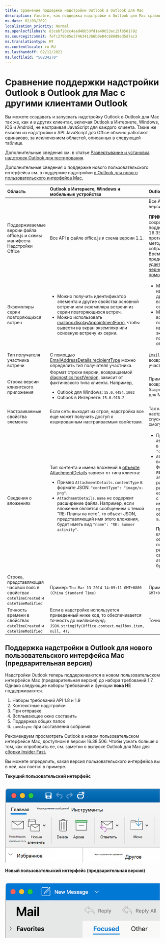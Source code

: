 ```yaml
---
title: Сравнение поддержки надстройки Outlook в Outlook для Mac
description: Узнайте, как поддержка надстройки в Outlook для Mac сравнивает ее с другими клиентами Outlook.
ms.date: 02/08/2021
localization_priority: Normal
ms.openlocfilehash: 83cebf20cc4ead4bb50fd1a49653ac15f8501792
ms.sourcegitcommit: fefc279b85e37463413b6b0e84c880d9ed5d7ac3
ms.translationtype: MT
ms.contentlocale: ru-RU
ms.lasthandoff: 02/12/2021
ms.locfileid: "50234270"
---
```

# <a name="compare-outlook-add-in-support-in-outlook-on-mac-with-other-outlook-clients"></a>Сравнение поддержки надстройки Outlook в Outlook для Mac с другими клиентами Outlook

Вы можете создавать и запускать надстройку Outlook в Outlook для Mac так же, как и в других клиентах, включая Outlook в Интернете, Windows, iOS и Android, не настраивая JavaScript для каждого клиента. Такие же вызовы из надстройки к API JavaScript для Office обычно работают одинаково, за исключением областей, описанных в следующей таблице.

Дополнительные сведения см. в статье [Развертывание и установка надстроек Outlook для тестирования](testing-and-tips.md).

Дополнительные сведения о поддержке нового пользовательского интерфейса см. в поддержке надстройки [в Outlook для нового пользовательского интерфейса Mac.](#add-in-support-in-outlook-on-new-mac-ui-preview)

| Область | Outlook в Интернете, Windows и мобильные устройства | Outlook для Mac |
|:-----|:-----|:-----|
| Поддерживаемые версии файла office.js и схемы манифеста Надстройки Office | Все API в файле office.js и схема версии 1.1. | Все API в файле office.js и схема версии 1.1.<br><br>**ПРИМЕЧАНИЕ.** В Outlook для Mac сохранение собрания поддерживается только сборкой 16.35.308 или более поздней. В противном `saveAsync` случае метод не будет вызван из собрания в режиме составить. Временное решение представлено в статье [Не удается сохранить встречу как черновик в Outlook для Mac с помощью API JS для Office](https://support.microsoft.com/help/4505745). |
| Экземпляры серии повторяющихся встреч | <ul><li>Можно получить идентификатор элемента и другие свойства основной встречи или экземпляра встречи из серии повторяющихся встреч.</li><li>Можно использовать [mailbox.displayAppointmentForm](../reference/objectmodel/preview-requirement-set/office.context.mailbox.md#methods), чтобы вывести на экран экземпляр или основную встречу их серии.</li></ul> | <ul><li>Можно получить идентификатор элемента и другие свойства основной встречи, но не экземпляра серии повторяющихся встреч.</li><li>Можно отобразить основную встречу из серии повторяющихся встреч. Без идентификатора элемента экземпляр серии повторяющихся встреч отобразить невозможно.</li></ul> |
| Тип получателя участника встречи | С помощью [EmailAddressDetails.recipientType](/javascript/api/outlook/office.emailaddressdetails#recipienttype) можно определить тип получателя участника. | `EmailAddressDetails.recipientType` возвращает `undefined` для участников встречи. |
| Строка версии клиентского приложения | Формат строки версии, возвращаемой [diagnostics.hostVersion,](/javascript/api/outlook/office.diagnostics#hostversion) зависит от фактического типа клиента. Например,<ul><li>Outlook для Windows: `15.0.4454.1002`</li><li>Outlook в Интернете: `15.0.918.2`</li></ul> |Пример строки версии, возвращаемой `Diagnostics.hostVersion` в Outlook для Mac: `15.0 (140325)` |
| Настраиваемые свойства элемента | Если сеть выходит из строя, надстройка все еще может получить доступ к кэшированным настраиваемым свойствам. | Так как Outlook для Mac не кэшет настраиваемые свойства, при спуске сети надстройки не смогут получить к ним доступ. |
| Сведения о вложениях | Тип контента и имена вложений в [объекте AttachmentDetails](/javascript/api/outlook/office.attachmentdetails) зависят от типа клиента:<ul><li>Пример `AttachmentDetails.contentType` в формате JSON: `"contentType": "image/x-png"`. </li><li>`AttachmentDetails.name` не содержит расширение файла. Например, если вложение является сообщением с темой "RE: Планы на лето", то объект JSON, представляющий имя этого вложения, будет иметь вид `"name": "RE: Summer activity"`.</li></ul> | <ul><li>Пример `AttachmentDetails.contentType` в формате JSON: `"contentType" "image/png"`</li><li>`AttachmentDetails.name` всегда включает расширение имени файла. Вложения, являющиеся почтовыми элементами, имеют расширение EML, а встречи — расширение ICS. Например, если вложение — сообщение с темой "RE: Планы на лето", имя вложения будет представлено следующим объектом JSON: `"name": "RE: Summer activity.eml"`.<p>**Примечание.** Если файл вложен программным образом (например, с помощью надстройки) без расширения, то имя файла в свойстве `AttachmentDetails.name` не будет включать расширение.</p></li></ul> |
| Строка, представляющая часовой пояс в свойствах `dateTimeCreated` и `dateTimeModified` |Пример: `Thu Mar 13 2014 14:09:11 GMT+0800 (China Standard Time)` | Пример: `Thu Mar 13 2014 14:09:11 GMT+0800 (CST)` |
| Точность времени в свойствах `dateTimeCreated` и `dateTimeModified` | Если в надстройке используется приведенный ниже код, то обеспечивается точность до миллисекунд:<br/>`JSON.stringify(Office.context.mailbox.item, null, 4);`| Точность только до секунд. |

## <a name="add-in-support-in-outlook-on-new-mac-ui-preview"></a>Поддержка надстройки в Outlook для нового пользовательского интерфейса Mac (предварительная версия)

Надстройки Outlook теперь поддерживаются в новом пользовательском интерфейсе Mac (предварительная версия) до набора требований 1.7. Однако следующие наборы требований и функции **пока НЕ** поддерживаются.

1. Наборы требований API 1.8 и 1.9
1. Контекстные надстройки
1. При отправке
1. Всплывающее окно составить
1. Поддержка общих папок
1. `saveAsync` при составления собрания

Рекомендуем просмотреть Outlook в новом пользовательском интерфейсе Mac, доступном в версии 16.38.506. Чтобы узнать больше о том, как опробовить ее, см. заметки о выпуске Outlook для Mac для [сборки Insider Fast.](https://support.microsoft.com/office/d6347358-5613-433e-a49e-a9a0e8e0462a)

Вы можете определить, какая версия пользовательского интерфейса вы в ней, как поется в примере.

**Текущий пользовательский интерфейс**

&nbsp;&nbsp;&nbsp;&nbsp;![Текущий пользовательский интерфейс на Mac](../images/outlook-on-mac-classic.png)

**Новый пользовательский интерфейс (предварительная версия)**

&nbsp;&nbsp;&nbsp;&nbsp;![Новый пользовательский интерфейс в предварительной версии на Mac](../images/outlook-on-mac-new.png)

